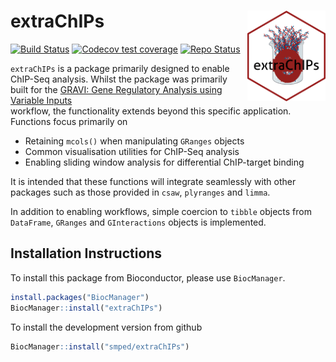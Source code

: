 # extraChIPs <img id="extrachips_logo" src="man/figures/extraChIPs.png" align="right" width = "125" />

<!-- badges: start -->
[![Build Status](https://github.com/smped/extraChIPs/workflows/R-CMD-check-bioc/badge.svg)](https://github.com/smped/extraChIPs/actions)
[![Codecov test coverage](https://codecov.io/gh/smped/extraChIPs/branch/main/graph/badge.svg)](https://codecov.io/gh/smped/extraChIPs?branch=main)
[![Repo Status](https://img.shields.io/badge/repo%20status-Active-green.svg)](https://shields.io/)
<!-- badges: end -->

`extraChIPs` is a package primarily designed to enable ChIP-Seq analysis.
Whilst the package was primarily built for the 
[GRAVI: Gene Regulatory Analysis using Variable Inputs](https://github.com/smped/GRAVI)  
workflow, the functionality extends beyond this specific application.
Functions focus primarily on

- Retaining `mcols()` when manipulating `GRanges` objects
- Common visualisation utilities for ChIP-Seq analysis
- Enabling sliding window analysis for differential ChIP-target binding

It is intended that these functions will integrate seamlessly with other 
packages such as those provided in `csaw`, `plyranges` and `limma`.

In addition to enabling workflows, simple coercion to `tibble` objects from 
`DataFrame`, `GRanges` and `GInteractions` objects is implemented.

## Installation Instructions

To install this package from Bioconductor, please use `BiocManager`.

```r
install.packages("BiocManager")
BiocManager::install("extraChIPs")
```

To install the development version from github


```r
BiocManager::install("smped/extraChIPs")
```
